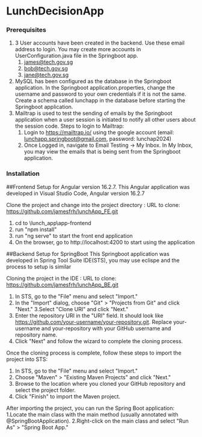 # LunchDecisionApp

### Prerequisites
1. 3 User accounts have been created in the backend. Use these email address to login. You may create more accounts in UserConfiguration.java file in the Springboot app.
    1. james@tech.gov.sg
    2. bob@tech.gov.sg
    3. jane@tech.gov.sg
2. MySQL has been configured as the database in the Springboot application. In the Springboot application.properties, change the username and password to your own credentials if it is not the same.
   Create a schema called lunchapp in the database before starting the Springboot application.
3. Mailtrap is used to test the sending of emails by the Springboot application when a user session is initiated to notify all other users about the session code.
   Steps to login to Mailtrap:
   1. Login to https://mailtrap.io/ using the google account (email: lunchapp.springboot@gmail.com, password: lunchap2024)
   2. Once Logged in, navigate to Email Testing -> My Inbox. In My Inbox, you may view the emails that is being sent from the Springboot application.
   






### Installation
##Frontend Setup for Angular version 16.2.7.
This Angular application was developed in Visual Studio Code, Angular version 16.2.7

Clone the project and change into the project directory : URL to clone: https://github.com/jamesfrh/lunchApp_FE.git
1. cd to \lunch_app\app-frontend
2. run "npm install"
4. run "ng serve" to start the front end application
5. On the browser, go to http://localhost:4200 to start using the application

##Backend Setup for SpringBoot
This Springboot application was developed in Spring Tool Suite IDE(STS), you may use eclispe and the process to setup is similar

Cloning the project in the IDE : URL to clone: https://github.com/jamesfrh/lunchApp_BE.git
1. In STS, go to the "File" menu and select "Import."
2. In the "Import" dialog, choose "Git" > "Projects from Git" and click "Next."
3.Select "Clone URI" and click "Next."
4. Enter the repository URI in the "URI" field. It should look like https://github.com/your-username/your-repository.git. Replace your-username and your-repository with your GitHub username and repository name.
5. Click "Next" and follow the wizard to complete the cloning process.

Once the cloning process is complete, follow these steps to import the project into STS:
1. In STS, go to the "File" menu and select "Import."
2. Choose "Maven" > "Existing Maven Projects" and click "Next."
3. Browse to the location where you cloned your GitHub repository and select the project folder.
4. Click "Finish" to import the Maven project.

After importing the project, you can run the Spring Boot application:
1.Locate the main class with the main method (usually annotated with @SpringBootApplication).
2.Right-click on the main class and select "Run As" > "Spring Boot App."

